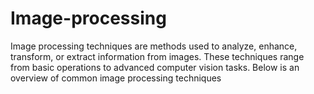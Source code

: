 # Image-processing
Image processing techniques are methods used to analyze, enhance, transform, or extract information from images. These techniques range from basic operations to advanced computer vision tasks. Below is an overview of common image processing techniques
